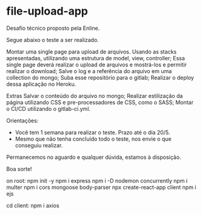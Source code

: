 # file-upload-app
Desafio técnico proposto pela Enline.

Segue abaixo o teste a ser realizado. 

Montar uma single page para upload de arquivos. Usando as stacks apresentadas, utilizando uma estrutura de model, view, controller;
Essa single page deverá realizar o upload de arquivos e mostrá-los e permitir realizar o download;
Salve o log e a referência do arquivo em uma collection do mongo;
Suba esse repositório para o gitlab;
Realizar o deploy dessa aplicação no Heroku.

Extras
 Salvar o conteúdo do arquivo no mongo;
 Realizar estilização da página utilizando CSS e pre-processadores de CSS, como o SASS;
Montar o CI/CD utilizando o gitlab-ci.yml.  

Orientações:

 - Você tem 1 semana para realizar o teste. Prazo até o dia 20/5.
 - Mesmo que não tenha concluído todo o teste, nos envie o que conseguiu realizar.

Permanecemos no aguardo e qualquer dúvida, estamos à disposição.

Boa sorte!

on root:
npm init -y
npm i express
npm i -D nodemon concurrently
npm i multer
npm i cors mongoose body-parser
npx create-react-app client
npm i ejs

cd client:
npm i axios

